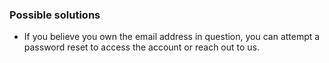 ### Possible solutions

- If you believe you own the email address in question, you can attempt a password reset to access the account or reach out to us.

